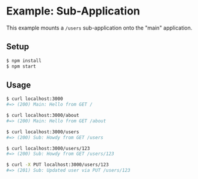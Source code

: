# Example: Sub-Application

This example mounts a `/users` sub-application onto the "main" application.

## Setup

```sh
$ npm install
$ npm start
```

## Usage

```sh
$ curl localhost:3000
#=> (200) Main: Hello from GET /

$ curl localhost:3000/about
#=> (200) Main: Hello from GET /about

$ curl localhost:3000/users
#=> (200) Sub: Howdy from GET /users

$ curl localhost:3000/users/123
#=> (200) Sub: Howdy from GET /users/123

$ curl -X PUT localhost:3000/users/123
#=> (201) Sub: Updated user via PUT /users/123
```
